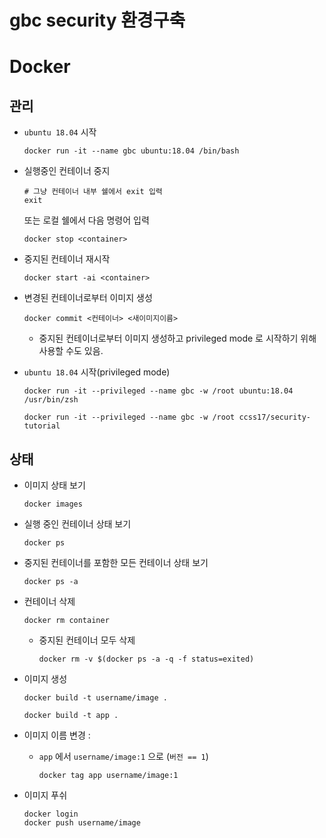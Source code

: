 # gbc security 환경구축

# Docker

## 관리

- `ubuntu 18.04` 시작 

  ```shell
  docker run -it --name gbc ubuntu:18.04 /bin/bash
  ```

- 실행중인 컨테이너 중지 

  ```shell
  # 그냥 컨테이너 내부 쉘에서 exit 입력 
  exit
  ```
  
  또는 로컬 쉘에서 다음 명령어 입력 

  ```shell
  docker stop <container>
  ```

- 중지된 컨테이너 재시작

  ```shell
  docker start -ai <container>
  ```

- 변경된 컨테이너로부터 이미지 생성 

  ```shell
  docker commit <컨테이너> <새이미지이름>
  ```

  - 중지된 컨테이너로부터 이미지 생성하고 privileged mode 로 시작하기 위해 사용할 수도 있음. 

- `ubuntu 18.04` 시작(privileged mode)

  ```shell
  docker run -it --privileged --name gbc -w /root ubuntu:18.04 /usr/bin/zsh
  ```

  ```shell
  docker run -it --privileged --name gbc -w /root ccss17/security-tutorial
  ```

## 상태

- 이미지 상태 보기

  ```shell
  docker images 
  ```

- 실행 중인 컨테이너 상태 보기

  ```shell
  docker ps 
  ```

- 중지된 컨테이너를 포함한 모든 컨테이너 상태 보기

  ```shell
  docker ps -a
  ```

- 컨테이너 삭제 

  ```shell
  docker rm container
  ```

  - 중지된 컨테이너 모두 삭제 

    ```shell
    docker rm -v $(docker ps -a -q -f status=exited)
    ```

- 이미지 생성 

  ```shell
  docker build -t username/image .
  ```

  ```shell
  docker build -t app .
  ```

- 이미지 이름 변경 : 

  - `app` 에서 `username/image:1` 으로 (`버전 == 1`)

    ```shell
    docker tag app username/image:1
    ```

- 이미지 푸쉬 

  ```shell
  docker login
  docker push username/image
  ```
